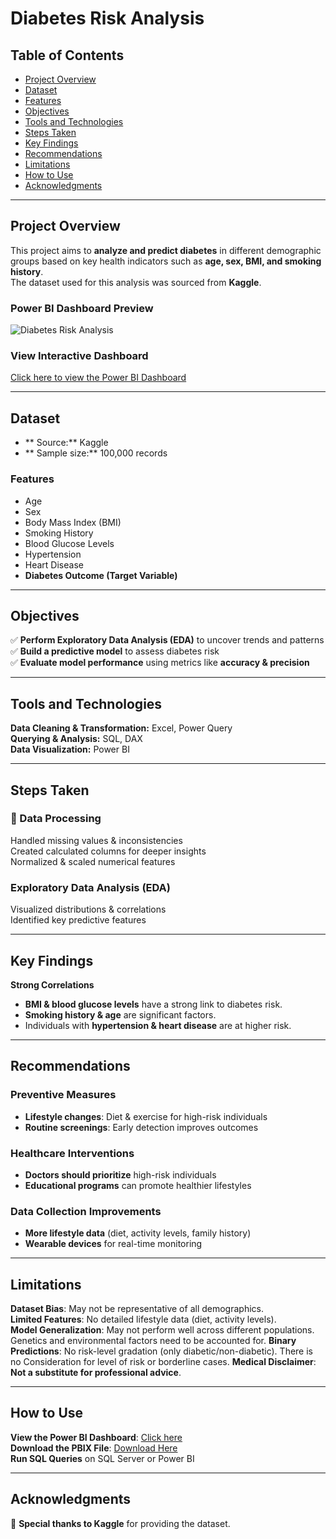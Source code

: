 # Diabetes Risk Analysis  

## Table of Contents  
- [Project Overview](#project-overview)  
- [Dataset](#dataset)  
- [Features](#features)  
- [Objectives](#objectives)  
- [Tools and Technologies](#tools-and-technologies)  
- [Steps Taken](#steps-taken)  
- [Key Findings](#key-findings)  
- [Recommendations](#recommendations)  
- [Limitations](#limitations)  
- [How to Use](#how-to-use)  
- [Acknowledgments](#acknowledgments)  

---

## Project Overview  
This project aims to **analyze and predict diabetes** in different demographic groups based on key health indicators such as **age, sex, BMI, and smoking history**.  
The dataset used for this analysis was sourced from **Kaggle**.

### **Power BI Dashboard Preview**  
  ![Diabetes Risk Analysis](https://github.com/user-attachments/assets/4389da39-7b8f-4e49-acaf-0e9362918a8a)



### **View Interactive Dashboard**  
[Click here to view the Power BI Dashboard](https://drive.google.com/file/d/1xNo-E9GOHkQoo2oyIo693KOJxQery4PA/view?usp=drive_link)

---

## Dataset  
- ** Source:** Kaggle  
- ** Sample size:** 100,000 records  

### **Features**  
- Age  
- Sex  
- Body Mass Index (BMI)  
- Smoking History  
- Blood Glucose Levels  
- Hypertension  
- Heart Disease  
- **Diabetes Outcome (Target Variable)**  

---

## Objectives  
✅ **Perform Exploratory Data Analysis (EDA)** to uncover trends and patterns  
✅ **Build a predictive model** to assess diabetes risk  
✅ **Evaluate model performance** using metrics like **accuracy & precision**  

---

## Tools and Technologies  
**Data Cleaning & Transformation:** Excel, Power Query  
**Querying & Analysis:** SQL, DAX  
**Data Visualization:** Power BI  

---

## Steps Taken  
### **📌 Data Processing**  
Handled missing values & inconsistencies  
Created calculated columns for deeper insights  
Normalized & scaled numerical features  

### **Exploratory Data Analysis (EDA)**  
Visualized distributions & correlations  
Identified key predictive features  

---

## Key Findings  
**Strong Correlations**  
- **BMI & blood glucose levels** have a strong link to diabetes risk.  
- **Smoking history & age** are significant factors.  
- Individuals with **hypertension & heart disease** are at higher risk.  

---

## Recommendations  
### **Preventive Measures**  
- **Lifestyle changes**: Diet & exercise for high-risk individuals  
- **Routine screenings**: Early detection improves outcomes  

### **Healthcare Interventions**  
- **Doctors should prioritize** high-risk individuals  
- **Educational programs** can promote healthier lifestyles  

### **Data Collection Improvements**  
- **More lifestyle data** (diet, activity levels, family history)  
- **Wearable devices** for real-time monitoring  

---

## Limitations  
**Dataset Bias**: May not be representative of all demographics.  
**Limited Features**: No detailed lifestyle data (diet, activity levels).  
**Model Generalization**: May not perform well across different populations. Genetics and
  environmental factors need to be accounted for.
**Binary Predictions**: No risk-level gradation (only diabetic/non-diabetic).  There is no 
  Consideration for level of risk or borderline cases. 
**Medical Disclaimer**: **Not a substitute for professional advice**.  

---

## How to Use  
 **View the Power BI Dashboard**: [Click here](your_power_bi_public_link)  
 **Download the PBIX File**: [Download Here](your_pbix_file_link)  
 **Run SQL Queries** on SQL Server or Power BI  

---

## Acknowledgments  
🙏 **Special thanks to Kaggle** for providing the dataset.

